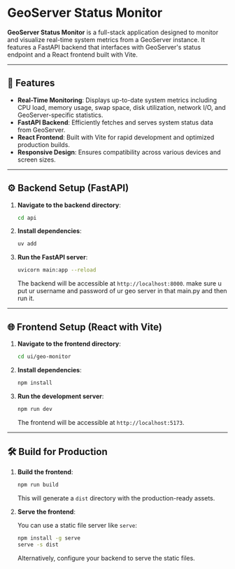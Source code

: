 # GeoServer Status Monitor

**GeoServer Status Monitor** is a full-stack application designed to monitor and visualize real-time system metrics from a GeoServer instance. It features a FastAPI backend that interfaces with GeoServer's status endpoint and a React frontend built with Vite.

---

## 🚀 Features

* **Real-Time Monitoring**: Displays up-to-date system metrics including CPU load, memory usage, swap space, disk utilization, network I/O, and GeoServer-specific statistics.
* **FastAPI Backend**: Efficiently fetches and serves system status data from GeoServer.
* **React Frontend**: Built with Vite for rapid development and optimized production builds.
* **Responsive Design**: Ensures compatibility across various devices and screen sizes.

---

## ⚙️ Backend Setup (FastAPI)

1. **Navigate to the backend directory**:

   ```bash
   cd api
   ```

2. **Install dependencies**:

   ```bash
   uv add
   ```

3. **Run the FastAPI server**:

   ```bash
   uvicorn main:app --reload
   ```

   The backend will be accessible at `http://localhost:8000`.
   make sure u put ur username and password of ur geo server in that main.py and then run it.

---

## 🌐 Frontend Setup (React with Vite)

1. **Navigate to the frontend directory**:

   ```bash
   cd ui/geo-monitor
   ```

2. **Install dependencies**:

   ```bash
   npm install
   ```

3. **Run the development server**:

   ```bash
   npm run dev
   ```

   The frontend will be accessible at `http://localhost:5173`.

---

## 🛠️ Build for Production

1. **Build the frontend**:

   ```bash
   npm run build
   ```

   This will generate a `dist` directory with the production-ready assets.

2. **Serve the frontend**:

   You can use a static file server like `serve`:

   ```bash
   npm install -g serve
   serve -s dist
   ```

   Alternatively, configure your backend to serve the static files.
